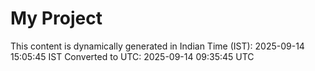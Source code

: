 # My Project

This content is dynamically generated in Indian Time (IST): 2025-09-14 15:05:45 IST
Converted to UTC: 2025-09-14 09:35:45 UTC
